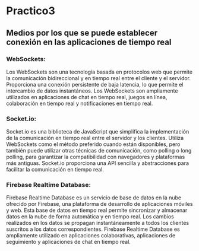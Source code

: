 # Practico3
## Medios por los que se puede establecer conexión en las aplicaciones de tiempo real

### WebSockets:
Los WebSockets son una tecnología basada en protocolos web que permite la comunicación bidireccional y en tiempo real entre el cliente y el servidor. Proporciona una conexión persistente de baja latencia, lo que permite el intercambio de datos instantáneos. Los WebSockets son ampliamente utilizados en aplicaciones de chat en tiempo real, juegos en línea, colaboración en tiempo real y notificaciones en tiempo real.
### Socket.io:
Socket.io es una biblioteca de JavaScript que simplifica la implementación de la comunicación en tiempo real entre el servidor y los clientes. Utiliza WebSockets como el método preferido cuando están disponibles, pero también puede utilizar otras técnicas de comunicación, como polling o long polling, para garantizar la compatibilidad con navegadores y plataformas más antiguas. Socket.io proporciona una API sencilla y abstracciones para facilitar la comunicación en tiempo real.
### Firebase Realtime Database:
Firebase Realtime Database es un servicio de base de datos en la nube ofrecido por Firebase, una plataforma de desarrollo de aplicaciones móviles y web. Esta base de datos en tiempo real permite sincronizar y almacenar datos en la nube de forma automática y en tiempo real. Los cambios realizados en los datos se propagan instantáneamente a todos los clientes suscritos a los datos correspondientes. Firebase Realtime Database es ampliamente utilizado en aplicaciones colaborativas, aplicaciones de seguimiento y aplicaciones de chat en tiempo real.
